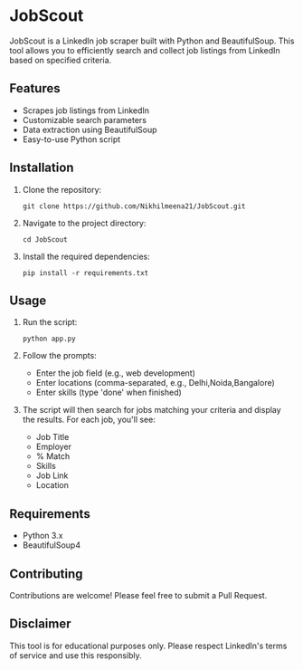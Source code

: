 # JobScout

JobScout is a LinkedIn job scraper built with Python and BeautifulSoup. This tool allows you to efficiently search and collect job listings from LinkedIn based on specified criteria.

## Features

- Scrapes job listings from LinkedIn
- Customizable search parameters
- Data extraction using BeautifulSoup
- Easy-to-use Python script

## Installation

1. Clone the repository:
   ```
   git clone https://github.com/Nikhilmeena21/JobScout.git
   ```
2. Navigate to the project directory:
   ```
   cd JobScout
   ```
3. Install the required dependencies:
   ```
   pip install -r requirements.txt
   ```

## Usage

1. Run the script:
   ```
   python app.py
   ```

2. Follow the prompts:
   - Enter the job field (e.g., web development)
   - Enter locations (comma-separated, e.g., Delhi,Noida,Bangalore)
   - Enter skills (type 'done' when finished)

3. The script will then search for jobs matching your criteria and display the results. For each job, you'll see:
   - Job Title
   - Employer
   - % Match
   - Skills
   - Job Link
   - Location

## Requirements

- Python 3.x
- BeautifulSoup4

## Contributing

Contributions are welcome! Please feel free to submit a Pull Request.

## Disclaimer

This tool is for educational purposes only. Please respect LinkedIn's terms of service and use this responsibly.
